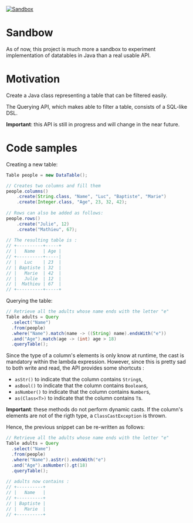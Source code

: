 [![Sandbox](https://img.shields.io/badge/state-sandbox-yellow.svg)](https://img.shields.io/badge/state-sandbox-yellow.svg)

# Sandbow
As of now, this project is much more a sandbox to experiment implementation of datatables in Java than a real usable API.

# Motivation
Create a Java class representing a table that can be filtered easily.

The Querying API, which makes able to filter a table, consists of a SQL-like DSL.

__Important__: this API is still in progress and will change in the near future.

# Code samples

Creating a new table:

```java
Table people = new DataTable();

// Creates two columns and fill them
people.columns()
    .create(String.class, "Name", "Luc", "Baptiste", "Marie")
    .create(Integer.class, "Age", 23, 32, 42);
    
// Rows can also be added as follows:
people.rows()
    .create("Julie", 12)
    .create("Mathieu", 67);
    
// The resulting table is :
// +----------+-----+
// |   Name   | Age |
// +----------+-----|
// |   Luc    | 23  |
// | Baptiste | 32  |
// |   Marie  | 42  |
// |   Julie  | 12  |
// |  Mathieu | 67  |
// +----------+-----+
```

Querying the table:

```java
// Retrieve all the adults whose name ends with the letter "e"
Table adults = Query
  .select("Name")
  .from(people)
  .where("Name").match(name -> ((String) name).endsWith("e"))
  .and("Age").match(age -> (int) age > 18)
  .queryTable();
```

Since the type of a column's elements is only know at runtime, the cast is mandatory within the lambda expression. However, since this is pretty sad to both write and read, the API provides some shortcuts :

- `asStr()` to indicate that the column contains `String`s,
- `asBool()` to indicate that the column contains `Boolean`s,
- `asNumber()` to indicate that the column contains `Number`s,
- `as(Class<T>)` to indicate that the column contains `T`s.

__Important__: these methods do not perform dynamic casts. If the column's elements are not of the rigth type, a `ClassCastException` is thrown.

Hence, the previous snippet can be re-written as follows: 
```java
// Retrieve all the adults whose name ends with the letter "e"
Table adults = Query
  .select("Name")
  .from(people)
  .where("Name").asStr().endsWith("e")
  .and("Age").asNumber().gt(18)
  .queryTable();
  
// adults now contains :
// +----------+
// |   Name   |
// +----------+
// | Baptiste |
// |   Marie  |
// +----------+
```
